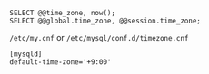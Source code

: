```
SELECT @@time_zone, now();
SELECT @@global.time_zone, @@session.time_zone;
```

`/etc/my.cnf` or `/etc/mysql/conf.d/timezone.cnf`

```
[mysqld]
default-time-zone='+9:00'

